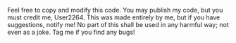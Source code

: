 Feel free to copy and modify this code. You may publish my code, but you must credit me, User2264.
This was made entirely by me, but if you have suggestions, notify me!
No part of this shall be used in any harmful way; not even as a joke.
Tag me if you find any bugs!
